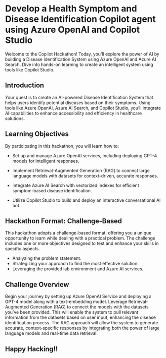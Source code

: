 # Develop a Health Symptom and Disease Identification Copilot agent using Azure OpenAI and Copilot Studio

Welcome to the Copilot Hackathon! Today, you'll explore the power of AI by building a Disease Identification System using Azure OpenAI and Azure AI Search. Dive into hands-on learning to create an intelligent system using tools like Copilot Studio.

## Introduction

Your quest is to create an AI-powered Disease Identification System that helps users identify potential diseases based on their symptoms. Using tools like Azure OpenAI, Azure AI Search, and Copilot Studio, you’ll integrate AI capabilities to enhance accessibility and efficiency in healthcare solutions.

## Learning Objectives

By participating in this hackathon, you will learn how to:

- Set up and manage Azure OpenAI services, including deploying GPT-4 models for intelligent responses.

- Implement Retrieval-Augmented Generation (RAG) to connect large language models with datasets for context-driven, accurate responses.

- Integrate Azure AI Search with vectorized indexes for efficient symptom-based disease identification.

- Utilize Copilot Studio to build and deploy an interactive conversational AI bot.

## Hackathon Format: Challenge-Based
This hackathon adopts a challenge-based format, offering you a unique opportunity to learn while dealing with a practical problem. The challenge includes one or more objectives designed to test and enhance your skills in specific aspects.

- Analyzing the problem statement.
- Strategizing your approach to find the most effective solution.
- Leveraging the provided lab environment and Azure AI services.
  
## Challenge Overview

Begin your journey by setting up Azure OpenAI Service and deploying a GPT-4 model along with a text-embedding model. Leverage Retrieval-Augmented Generation (RAG) to connect the models with the datasets you’ve been provided. This will enable the system to pull relevant information from the datasets based on user input, enhancing the disease identification process. The RAG approach will allow the system to generate accurate, context-specific responses by integrating both the power of large language models and real-time data retrieval.
    
## Happy Hacking!!


